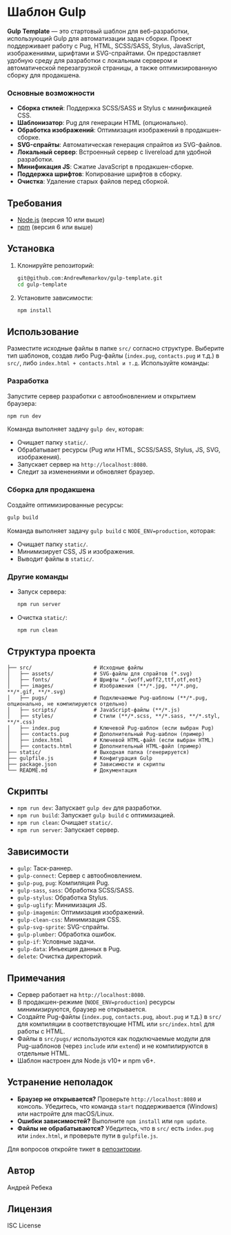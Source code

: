 # Шаблон Gulp

**Gulp Template** — это стартовый шаблон для веб-разработки, использующий Gulp для автоматизации задач сборки. Проект поддерживает работу с Pug, HTML, SCSS/SASS, Stylus, JavaScript, изображениями, шрифтами и SVG-спрайтами. Он предоставляет удобную среду для разработки с локальным сервером и автоматической перезагрузкой страницы, а также оптимизированную сборку для продакшена.

### Основные возможности

- **Сборка стилей**: Поддержка SCSS/SASS и Stylus с минификацией CSS.
- **Шаблонизатор**: Pug для генерации HTML (опционально).
- **Обработка изображений**: Оптимизация изображений в продакшен-сборке.
- **SVG-спрайты**: Автоматическая генерация спрайтов из SVG-файлов.
- **Локальный сервер**: Встроенный сервер с livereload для удобной разработки.
- **Минификация JS**: Сжатие JavaScript в продакшен-сборке.
- **Поддержка шрифтов**: Копирование шрифтов в сборку.
- **Очистка**: Удаление старых файлов перед сборкой.

## Требования

- [Node.js](https://nodejs.org/) (версия 10 или выше)
- [npm](https://www.npmjs.com/) (версия 6 или выше)

## Установка

1. Клонируйте репозиторий:
   ```bash
   git@github.com:AndrewRemarkov/gulp-template.git
   cd gulp-template
   ```
2. Установите зависимости:
   ```bash
   npm install
   ```

## Использование

Разместите исходные файлы в папке `src/` согласно структуре. Выберите тип шаблонов, создав либо Pug-файлы (`index.pug`, `contacts.pug` и т.д.) в `src/`, либо `index.html + contacts.html и т.д`. Используйте команды:

### Разработка

Запустите сервер разработки с автообновлением и открытием браузера:

```bash
npm run dev
```

Команда выполняет задачу `gulp dev`, которая:

- Очищает папку `static/`.
- Обрабатывает ресурсы (Pug или HTML, SCSS/SASS, Stylus, JS, SVG, изображения).
- Запускает сервер на `http://localhost:8080`.
- Следит за изменениями и обновляет браузер.

### Сборка для продакшена

Создайте оптимизированные ресурсы:

```bash
gulp build
```

Команда выполняет задачу `gulp build` с `NODE_ENV=production`, которая:

- Очищает папку `static/`.
- Минимизирует CSS, JS и изображения.
- Выводит файлы в `static/`.

### Другие команды

- Запуск сервера:
  ```bash
  npm run server
  ```
- Очистка `static/`:
  ```bash
  npm run clean
  ```

## Структура проекта

```
├── src/                    # Исходные файлы
│   ├── assets/             # SVG-файлы для спрайтов (*.svg)
│   ├── fonts/              # Шрифты *.{woff,woff2,ttf,otf,eot}
│   ├── images/             # Изображения (**/*.jpg, **/*.png, **/*.gif, **/*.svg)
│   ├── pugs/               # Подключаемые Pug-шаблоны (**/*.pug, опционально, не компилируются отдельно)
│   ├── scripts/            # JavaScript-файлы (**/*.js)
│   ├── styles/             # Стили (**/*.scss, **/*.sass, **/*.styl, **/*.css)
│   ├── index.pug           # Ключевой Pug-шаблон (если выбран Pug)
│   ├── contacts.pug        # Дополнительный Pug-шаблон (пример)
│   ├── index.html          # Ключевой HTML-файл (если выбран HTML)
│   ├── contacts.html       # Дополнительный HTML-файл (пример)
├── static/                 # Выходная папка (генерируется)
├── gulpfile.js             # Конфигурация Gulp
├── package.json            # Зависимости и скрипты
└── README.md               # Документация
```

## Скрипты

- `npm run dev`: Запускает `gulp dev` для разработки.
- `npm run build`: Запускает `gulp build` с оптимизацией.
- `npm run clean`: Очищает `static/`.
- `npm run server`: Запускает сервер.

## Зависимости

- `gulp`: Таск-раннер.
- `gulp-connect`: Сервер с автообновлением.
- `gulp-pug`, `pug`: Компиляция Pug.
- `gulp-sass`, `sass`: Обработка SCSS/SASS.
- `gulp-stylus`: Обработка Stylus.
- `gulp-uglify`: Минимизация JS.
- `gulp-imagemin`: Оптимизация изображений.
- `gulp-clean-css`: Минимизация CSS.
- `gulp-svg-sprite`: SVG-спрайты.
- `gulp-plumber`: Обработка ошибок.
- `gulp-if`: Условные задачи.
- `gulp-data`: Инъекция данных в Pug.
- `delete`: Очистка директорий.

## Примечания

- Сервер работает на `http://localhost:8080`.
- В продакшен-режиме (`NODE_ENV=production`) ресурсы минимизируются, браузер не открывается.
- Создайте Pug-файлы (`index.pug`, `contacts.pug`, `about.pug` и т.д.) в `src/` для компиляции в соответствующие HTML или `src/index.html` для работы с HTML.
- Файлы в `src/pugs/` используются как подключаемые модули для Pug-шаблонов (через `include` или `extend`) и не компилируются в отдельные HTML.
- Шаблон настроен для Node.js v10+ и npm v6+.

## Устранение неполадок

- **Браузер не открывается?** Проверьте `http://localhost:8080` и консоль. Убедитесь, что команда `start` поддерживается (Windows) или настройте для macOS/Linux.
- **Ошибки зависимостей?** Выполните `npm install` или `npm update`.
- **Файлы не обрабатываются?** Убедитесь, что в `src/` есть `index.pug` или `index.html`, и проверьте пути в `gulpfile.js`.

Для вопросов откройте тикет в [репозитории](git@github.com:AndrewRemarkov/QWERy.git).

## Автор

Андрей Ребека

## Лицензия

ISC License

